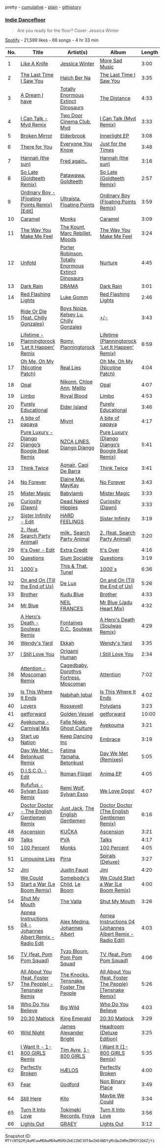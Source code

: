 pretty - [cumulative](/playlists/cumulative/37i9dQZF1DXadokOfeHaaj.md) - [plain](/playlists/plain/37i9dQZF1DXadokOfeHaaj) - [githistory](https://github.githistory.xyz/mackorone/spotify-playlist-archive/blob/main/playlists/plain/37i9dQZF1DXadokOfeHaaj)

### [Indie Dancefloor](https://open.spotify.com/playlist/37i9dQZF1DXadokOfeHaaj)

> Are you ready for the floor? Cover: Jessica Winter

[Spotify](https://open.spotify.com/user/spotify) - 21,599 likes - 66 songs - 4 hr 33 min

| No. | Title | Artist(s) | Album | Length |
|---|---|---|---|---|
| 1 | [Like A Knife](https://open.spotify.com/track/3TsmYjwTE7PyLAJKn2lJLN) | [Jessica Winter](https://open.spotify.com/artist/0gCYUYF1zfqZk5pG0e2ojy) | [More Sad Music](https://open.spotify.com/album/3PbGozrGojiMRSQSjkPzGX) | 3:00 |
| 2 | [The Last Time I Saw You](https://open.spotify.com/track/6gHcbKtydW4jO5scP8J0qn) | [Haich Ber Na](https://open.spotify.com/artist/5W4B7OYk43jiH6qLcZ66Qd) | [The Last Time I Saw You](https://open.spotify.com/album/1UoZtiW0YVLlCp3cbjUgg4) | 3:35 |
| 3 | [A Dream I have](https://open.spotify.com/track/4zEH0wmtKUm2T4vLmmJnBi) | [Totally Enormous Extinct Dinosaurs](https://open.spotify.com/artist/0g3NiCRhEv7M4SEDMrpItN) | [The Distance](https://open.spotify.com/album/2ePg95gGoOPRmUQYFLq0wy) | 4:33 |
| 4 | [I Can Talk \- Myd Remix](https://open.spotify.com/track/2R5N0kDxOKJl3HjxRrxhdl) | [Two Door Cinema Club](https://open.spotify.com/artist/536BYVgOnRky0xjsPT96zl), [Myd](https://open.spotify.com/artist/3QFiymmbJlVBPpnrOatEAk) | [I Can Talk \(Myd Remix\)](https://open.spotify.com/album/7uTq3a6VR9qZpmw4clwXen) | 3:33 |
| 5 | [Broken Mirror](https://open.spotify.com/track/44oPs8vjsT9v6Hjt50TvVh) | [Elderbrook](https://open.spotify.com/artist/2vf4pRsEY6LpL5tKmqWb64) | [Innerlight EP](https://open.spotify.com/album/2tg28FJC1DoNaE19f9FpY7) | 3:08 |
| 6 | [There for You](https://open.spotify.com/track/2Xk53t3TnNSqeSm2pXD6jv) | [Everyone You Know](https://open.spotify.com/artist/4UAnAM35NDxEWd5WXKv7jM) | [Just for the Times](https://open.spotify.com/album/751FUQcmvpQEinjZhTOLHH) | 3:48 |
| 7 | [Hannah \(the sun\)](https://open.spotify.com/track/3KffMs30iYfPNYI8epNj5a) | [Fred again..](https://open.spotify.com/artist/4oLeXFyACqeem2VImYeBFe) | [Hannah \(the sun\)](https://open.spotify.com/album/6eep2wtSbpdoAgJcRyublA) | 3:16 |
| 8 | [So Late \(Goldteeth Remix\)](https://open.spotify.com/track/5FXXRLw5EpDFRrPzAifM8t) | [Patawawa](https://open.spotify.com/artist/5D65DHzw4qysvKA2VJzOtC), [Goldteeth](https://open.spotify.com/artist/0npO8yNUPxsLaomZudHo8w) | [So Late \(Goldteeth Remix\)](https://open.spotify.com/album/6SVRd1EYyIbnGjojfjXY8K) | 2:57 |
| 9 | [Ordinary Boy \- \(Floating Points Remix\) \[Edit\]](https://open.spotify.com/track/4OSKgRRE1w2HVwc7roVFbz) | [Ultraísta](https://open.spotify.com/artist/2f88S1uYsEwP0n4x36wvG7), [Floating Points](https://open.spotify.com/artist/2AR42Ur9PcchQDtEdwkv4L) | [Ordinary Boy \(Floating Points Remix\)](https://open.spotify.com/album/0pxewF1XKjORMEIKwMPimk) | 3:59 |
| 10 | [Caramel](https://open.spotify.com/track/72EJgG1QY9Y1kU4T6Dqe8a) | [Monks](https://open.spotify.com/artist/1EESBfYnqZ9pylHg8n6lBP) | [Caramel](https://open.spotify.com/album/1rYaNphrfP2pefyeHorXuR) | 3:09 |
| 11 | [The Way You Make Me Feel](https://open.spotify.com/track/7iXA7a53fVKxPJFJvebJ8P) | [The Kount](https://open.spotify.com/artist/24OnVX6EYwtu7P3jpMenPY), [Marc Rebillet](https://open.spotify.com/artist/72udTJKu1pGovvS9aCYGMI), [Moods](https://open.spotify.com/artist/14uVJsPC4DByeuD0cq36ez) | [The Way You Make Me Feel](https://open.spotify.com/album/3YzSZa0NOzbojLGnhKohbk) | 3:24 |
| 12 | [Unfold](https://open.spotify.com/track/36kCSJg8ZBwiSCUECFKGUy) | [Porter Robinson](https://open.spotify.com/artist/3dz0NnIZhtKKeXZxLOxCam), [Totally Enormous Extinct Dinosaurs](https://open.spotify.com/artist/0g3NiCRhEv7M4SEDMrpItN) | [Nurture](https://open.spotify.com/album/4Hjqdhj5rh816i1dfcUEaM) | 4:45 |
| 13 | [Dark Rain](https://open.spotify.com/track/6nFeqs4DACn0ldbumEshsg) | [DRAMA](https://open.spotify.com/artist/7LvvNoUPwTZpgXDWBRrfHg) | [Dark Rain](https://open.spotify.com/album/0qAXFwj59i4PcQyyYMiPP5) | 3:01 |
| 14 | [Red Flashing Lights](https://open.spotify.com/track/7olPKz81JZoeIWZnSUkN8S) | [Luke Gomm](https://open.spotify.com/artist/5n1DsrQDgo9Dqav2BZUeuB) | [Red Flashing Lights](https://open.spotify.com/album/7ER0D6S1r91Ts0TCnZ8DhO) | 2:46 |
| 15 | [Ride Or Die \(feat\. Chilly Gonzales\)](https://open.spotify.com/track/1rP4GZ4eFK4W9c5QeFIn1Y) | [Boys Noize](https://open.spotify.com/artist/62k5LKMhymqlDNo2DWOvvv), [Kelsey Lu](https://open.spotify.com/artist/0fEfMW5bypHZ0A8eLnhwj5), [Chilly Gonzales](https://open.spotify.com/artist/0qudezVgvl4Chd9BgNFB83) | [+/\-](https://open.spotify.com/album/76360gDUYhTAsphjiXM9gA) | 3:43 |
| 16 | [Lifetime \- Planningtorock 'Let It Happen' Remix](https://open.spotify.com/track/6U9opnMMouhZdQaseeVQTq) | [Romy](https://open.spotify.com/artist/3X2DdnmoANw8Rg8luHyZQb), [Planningtorock](https://open.spotify.com/artist/7qHOphlWaJrfFa0BqpayDG) | [Lifetime \(Planningtorock 'Let It Happen' Remix\)](https://open.spotify.com/album/5s9bJNRbfFkJAlxmjJbexn) | 6:59 |
| 17 | [Oh Me, Oh My \(Nicotine Patch\)](https://open.spotify.com/track/5ChMHAcbkE4lv4wnoqBflX) | [Real Lies](https://open.spotify.com/artist/1jucBaHU995Lf7ViACscFu) | [Oh Me, Oh My \(Nicotine Patch\)](https://open.spotify.com/album/1ToXN4pZa9a16vHZNeGMzQ) | 4:04 |
| 18 | [Opal](https://open.spotify.com/track/5sJyL8UvFs6onfikqUjUqY) | [Nikonn](https://open.spotify.com/artist/1IUR872zLRlWXAfr7Uls4Q), [Chloe Ann](https://open.spotify.com/artist/1irwQnIWoD6cV6QTmN8zZ6), [Melllo](https://open.spotify.com/artist/78ks8w7ilnLHMKd3lLqNTc) | [Opal](https://open.spotify.com/album/5qCDHuUXdrQSWCjG8kkpo3) | 4:07 |
| 19 | [Limbo](https://open.spotify.com/track/5nUrlBwZiaPcCKpBM7iT1W) | [Royal Blood](https://open.spotify.com/artist/2S5hlvw4CMtMGswFtfdK15) | [Limbo](https://open.spotify.com/album/0xzwaeIpyKeCIPKxSyhxNE) | 4:53 |
| 20 | [Purely Educational](https://open.spotify.com/track/4Nl5xInMENlcWHcTFPB0Gh) | [Elder Island](https://open.spotify.com/artist/3EnbnmqrrvApHJs6FMvYik) | [Purely Educational](https://open.spotify.com/album/6nYkj7q80r8RzlY8nWNDt6) | 3:46 |
| 21 | [A bite of papaya](https://open.spotify.com/track/2jwKTqnvzrhj4b6Dhm07lW) | [Miynt](https://open.spotify.com/artist/4grFkvUAEj8IWdGDEJ2F4b) | [A bite of papaya](https://open.spotify.com/album/6qAd2bXuzauRuwzHYCHu3n) | 4:17 |
| 22 | [Pure Luxury \- Django Django’s Boogie Beat Remix](https://open.spotify.com/track/6XCJkVM7PTFZjoDXbFin8i) | [NZCA LINES](https://open.spotify.com/artist/1pmvcZaqyRJw8o6at71MJP), [Django Django](https://open.spotify.com/artist/2ARO60gI5do88ho6azmzab) | [Pure Luxury \(Django Django’s Boogie Beat Remix\)](https://open.spotify.com/album/1PfirXmrPwLNOiaZV1urpO) | 5:41 |
| 23 | [Think Twice](https://open.spotify.com/track/7xpSlt90FIiu0yl9q7ZZFx) | [Aonair](https://open.spotify.com/artist/6soC4hjokac6GbBiiJEQ57), [Caoi De Barra](https://open.spotify.com/artist/3uCUliGLxC72lpRordFyuH) | [Think Twice](https://open.spotify.com/album/07CD9VfwrsTglHLMQGohBT) | 3:41 |
| 24 | [No Forever](https://open.spotify.com/track/2VcKkrj7UKpUfep0RG9ZQV) | [Elaine Mai](https://open.spotify.com/artist/0wRHsCARScopB5WmbQzMcy), [MayKay](https://open.spotify.com/artist/3OalRjoYt3pFvLf8u37QFI) | [No Forever](https://open.spotify.com/album/4YRPQaPAFfgRXrB8maGWF3) | 3:43 |
| 25 | [Mister Magic](https://open.spotify.com/track/2EDdM9Cd6gDzGGejBqxpse) | [Babylamb](https://open.spotify.com/artist/2eO9bZ9xHCINHEtl8vJPC8) | [Mister Magic](https://open.spotify.com/album/6rdKSNASXtIfyMcfsc35JD) | 3:33 |
| 26 | [Curiosity \(Dawn\)](https://open.spotify.com/track/5LTx2spPrYmQp9ArW5LYMc) | [Dead Naked Hippies](https://open.spotify.com/artist/1YZNXPLpIO7jdHaGAVCwAL) | [Curiosity \(Dawn\)](https://open.spotify.com/album/5SCX0vSZ33bxGHZDDIC84Q) | 3:33 |
| 27 | [Sister Infinity \- Edit](https://open.spotify.com/track/2FmxpCtAKpL2VT7abM5Jeq) | [HARD FEELINGS](https://open.spotify.com/artist/62leN9NRMUgDfPzshm7K5L) | [Sister Infinity](https://open.spotify.com/album/1sDjnXH9RgKCRPi2tczLy7) | 3:19 |
| 28 | [2\. \(feat\. Search Party Animal\)](https://open.spotify.com/track/3lIGc9ugPh6E9LWnSmPH6Q) | [milk.](https://open.spotify.com/artist/2Sf3JoQvmbE3hi7hfwzofq), [Search Party Animal](https://open.spotify.com/artist/2SdChJVcsPBYIrFDsjc72Z) | [2\. \(feat\. Search Party Animal\)](https://open.spotify.com/album/2llVj3pdMaqG7RJLrka6NX) | 3:20 |
| 29 | [It's Over \- Edit](https://open.spotify.com/track/1RLeNp25m5qaGCtF97p5r1) | [Extra Credit](https://open.spotify.com/artist/0eBplsuM9uqqqXMjn2ZsoA) | [It's Over](https://open.spotify.com/album/0q9YXpClk2bSqJYgAryoQJ) | 4:16 |
| 30 | [Questions](https://open.spotify.com/track/37dmaWoFI8PEM0T7O0BCiP) | [Slum Sociable](https://open.spotify.com/artist/0J626PVezyRujeAfXAssnH) | [Questions](https://open.spotify.com/album/2IKzJwdIzDW8TOiHVf6J2H) | 3:19 |
| 31 | [1000´s](https://open.spotify.com/track/3DElMfmAXdWQqB8AMjvXMV) | [This & That](https://open.spotify.com/artist/66kf3vcvdUC9ew1GSb1VC6), [Tunel](https://open.spotify.com/artist/4uO6d2Bsmguh9jOOuS0QWD) | [1000\`s](https://open.spotify.com/album/2R6u6bIw881N5arKpqDl4y) | 6:36 |
| 32 | [On and On \(Till the End of Us\)](https://open.spotify.com/track/2ugQ6rCdoQ5TSF2JZvhzgl) | [De Lux](https://open.spotify.com/artist/6go0iwCisHtnyywarV5OEZ) | [On and On \(Till the End of Us\)](https://open.spotify.com/album/3TmABFDEL1pZ7e4xk0IwDB) | 5:26 |
| 33 | [Brother](https://open.spotify.com/track/7gfui7vTdV6Jo7c804DnKh) | [Kudu Blue](https://open.spotify.com/artist/2kYJ8VmL78aetgtGxQV0Z4) | [Brother](https://open.spotify.com/album/5qO8mU6qXhQUKMp4C5C62p) | 4:33 |
| 34 | [Mr Blue](https://open.spotify.com/track/2PFM2HeWNP1omytVmtq9PQ) | [NEIL FRANCES](https://open.spotify.com/artist/587PA35pRGL1JwQr6idJbb) | [Mr Blue \(Jadu Heart Mix\)](https://open.spotify.com/album/7m2SFt28E8jIawTtSBOW9F) | 4:32 |
| 35 | [A Hero's Death \- Soulwax Remix](https://open.spotify.com/track/0aTTn1Xb7rRH0TXkUx5OCJ) | [Fontaines D.C.](https://open.spotify.com/artist/3SXwqSqAoBz9WCI9PDQzY6), [Soulwax](https://open.spotify.com/artist/43mWhBXSflupNLuNjM5vff) | [A Hero's Death \(Soulwax Remix\)](https://open.spotify.com/album/6k5jA2u04coOGjgIgsQkU4) | 4:29 |
| 36 | [Wendy's Yard](https://open.spotify.com/track/50vGM1YiEN3aWv8zLsfqXF) | [Ekkah](https://open.spotify.com/artist/31UKSWpSUyiReoTEb39vHb) | [Wendy's Yard](https://open.spotify.com/album/2Wi2GBAUEzcwlq5pqnx2fk) | 3:35 |
| 37 | [I Still Love You](https://open.spotify.com/track/5ATro8iHnekyweon2xjf36) | [Origami Human](https://open.spotify.com/artist/6vOoZCnNiawjGeViOSoY1t) | [I Still Love You](https://open.spotify.com/album/2HOO0SKx71DqVJ5exvWTrY) | 2:34 |
| 38 | [Attention \- Moscoman Remix](https://open.spotify.com/track/0Sx8gyhFV4B7bnj8xh8kpt) | [Cagedbaby](https://open.spotify.com/artist/2sbZiktyjJtAAWs3LHeHzO), [Dorothys Fortress](https://open.spotify.com/artist/6VLxD1WKg1ykIzBC9nuDAN), [Moscoman](https://open.spotify.com/artist/44F8g3iM4NgU5cisocTlTQ) | [Attention](https://open.spotify.com/album/5dHNiXlC7nUK0KGvWymFqs) | 7:02 |
| 39 | [Is This Where It Ends](https://open.spotify.com/track/12R5ERZn0WzOR7wyv6cT3T) | [Nabihah Iqbal](https://open.spotify.com/artist/7pPOvwCq4bb2iObs8twDir) | [Is This Where It Ends](https://open.spotify.com/album/4hqkpfmYaKlX4sq2GLyVdq) | 4:02 |
| 40 | [Lovers](https://open.spotify.com/track/1D9ljonkp8XdH7xcS0cgqQ) | [Roosevelt](https://open.spotify.com/artist/4AQrqVz6BYwy29iMxcGtx7) | [Polydans](https://open.spotify.com/album/4jsQ9yGCEyEjjQzcsICK2U) | 3:23 |
| 41 | [getforward](https://open.spotify.com/track/1FT8VzkSDfH90Dc9XxjbEL) | [Golden Vessel](https://open.spotify.com/artist/6bJCrLZcvsBMzve04BmgwS) | [getforward](https://open.spotify.com/album/5j2DVBoeO3YeAPtz9Nyqlg) | 10:00 |
| 42 | [Ayekouma \- Carnival Mix](https://open.spotify.com/track/2YkGS0axOi2LaM9znNw2mj) | [Falle Nioke](https://open.spotify.com/artist/2WIUWjEtviW09sdJlb2G1J), [Ghost Culture](https://open.spotify.com/artist/4M6Kt4GVjpLYpygyNOHwdt) | [Ayekouma](https://open.spotify.com/album/0tMOdQ266QWcgfyj9og0jY) | 3:21 |
| 43 | [Start up Nation](https://open.spotify.com/track/32fXe6Ppdj45aop3hsqFtK) | [Keep Dancing Inc](https://open.spotify.com/artist/426htfG7DE5S3kgoVCCJUB) | [Embrace](https://open.spotify.com/album/0HdSPq0RQFpkJiEiYAdKGg) | 3:19 |
| 44 | [Day We Met \- Betonkust Remix](https://open.spotify.com/track/1VdeCgpIm4qRcSDvtIK5Jv) | [Fatima Yamaha](https://open.spotify.com/artist/7eZRt08LoDy0nfIS6OwyMP), [Betonkust](https://open.spotify.com/artist/0wtoN4C5b7fBp8GLT8DYXo) | [Day We Met \(Remixes\)](https://open.spotify.com/album/3tKegcGPlaRUk9bbaP7X75) | 5:05 |
| 45 | [D.I.S.C.O\. \- Edit](https://open.spotify.com/track/6tjYbiZ2wLgp33HMVxkJ9o) | [Roman Flügel](https://open.spotify.com/artist/2GvwZbDjH1DbQpodGKENDw) | [Anima EP](https://open.spotify.com/album/3z33qPqbX0yY8b3PcVgzxu) | 4:05 |
| 46 | [Rufufus \- Sylvan Esso Remix](https://open.spotify.com/track/6mS5UKJZo37hlMjru7qkfP) | [Remi Wolf](https://open.spotify.com/artist/0NB5HROxc8dDBXpkIi1v3d), [Sylvan Esso](https://open.spotify.com/artist/39vA9YljbnOApXKniLWBZv) | [We Love Dogs!](https://open.spotify.com/album/1Aus1dFkP2BSyzibCl0HA7) | 4:07 |
| 47 | [Doctor Doctor \- The English Gentlemen Remix](https://open.spotify.com/track/0ksagd1vULVKoXgpw9rPiL) | [Just Jack](https://open.spotify.com/artist/2KT0mSAPvd9PreXYCiVfVO), [The English Gentlemen](https://open.spotify.com/artist/1qhOgkoJKicmrmGa33mauL) | [Doctor Doctor \(The English Gentlemen Remix\)](https://open.spotify.com/album/26KMLMWDj5aX1WCNRm3ipz) | 6:16 |
| 48 | [Ascension](https://open.spotify.com/track/5zXkATrsSKmEWgutgNaJe8) | [KUČKA](https://open.spotify.com/artist/6JcD2YKEhgimweLpUI0NEw) | [Ascension](https://open.spotify.com/album/3hleDhTxP5TllrUOUAFlzD) | 3:21 |
| 49 | [Talks](https://open.spotify.com/track/1AmZK3O0XYSfY636qTahcW) | [PVA](https://open.spotify.com/artist/2d2ElnqC2cMPp7zcSyv3yG) | [Talks](https://open.spotify.com/album/74CRCBMGYhrTI6ZzX2ARxr) | 4:17 |
| 50 | [100 Percent](https://open.spotify.com/track/7Avn4DOfWIlZwUv1noXJnc) | [Monks](https://open.spotify.com/artist/1EESBfYnqZ9pylHg8n6lBP) | [100 Percent](https://open.spotify.com/album/7yKkTbhXXnpEXCYVAYiBEv) | 4:05 |
| 51 | [Limousine Lies](https://open.spotify.com/track/6knXoLZCEFx4i9yAIScw56) | [Pirra](https://open.spotify.com/artist/3wPGh0biziAGs3SlOkgZ5M) | [Spirals \(Deluxe\)](https://open.spotify.com/album/1LU6OfLGm0ex7YqWLphHFd) | 3:27 |
| 52 | [Jini](https://open.spotify.com/track/4Pmg2EBOWFZVvi3zFs3SC3) | [Justin Faust](https://open.spotify.com/artist/3txM1X4je9gqlxE9IKqVsl) | [Jini](https://open.spotify.com/album/2blDmIqLlzYOP6F2JRL0Ze) | 4:20 |
| 53 | [We Could Start a War \(Le Boom Remix\)](https://open.spotify.com/track/2YfiKA1LQqzNQSBbMzbYwT) | [Somebody's Child](https://open.spotify.com/artist/5b84ozqhKiJG9LN1IjVac1), [Le Boom](https://open.spotify.com/artist/7MyOyVdHb3cbI7fGZuG6gp) | [We Could Start a War \(Le Boom Remix\)](https://open.spotify.com/album/0Hz5pB74TFcO0QZDbRTZx6) | 4:00 |
| 54 | [Shut My Mouth](https://open.spotify.com/track/5cI4oDkASkMmaXxMVNzqKK) | [The Valla](https://open.spotify.com/artist/4YhQHwK37kKWxXGiNbCu1R) | [Shut My Mouth](https://open.spotify.com/album/0mTMooSBjeE2INrKU8AVqf) | 3:26 |
| 55 | [Apnea Instructions 04 \- Johannes Albert Remix \- Radio Edit](https://open.spotify.com/track/3q2pd6hTEvTGCanQnKEwaB) | [Alex Medina](https://open.spotify.com/artist/110rQdN8A00wYaqmUWi0q2), [Johannes Albert](https://open.spotify.com/artist/5FMcKm7A4LRwIJnkzuKZFt) | [Apnea Instructions 04 \(Johannes Albert Remix \- Radio Edit\)](https://open.spotify.com/album/1dXxYYkSS5QtwL83JavGmE) | 4:03 |
| 56 | [TV \(feat\. Pom Pom Squad\)](https://open.spotify.com/track/2dy5gd8IRckEx4iweoU6UR) | [Tyzo Bloom](https://open.spotify.com/artist/38fu1DhmEN33ALaBa7jGhI), [Pom Pom Squad](https://open.spotify.com/artist/1yhTALwId0bpL1U1XRT3Zs) | [TV \(feat\. Pom Pom Squad\)](https://open.spotify.com/album/52NRgpwnqxUH7IPZ2Qebuu) | 4:06 |
| 57 | [All About You \(feat\. Foster The People\) \- Tensnake Remix](https://open.spotify.com/track/1DeI7qWSf8BRIIOtcbEssN) | [The Knocks](https://open.spotify.com/artist/2x7EATekOPhFGRx3syMGEC), [Tensnake](https://open.spotify.com/artist/75nC6MXUalYZSOd7OfNkwq), [Foster The People](https://open.spotify.com/artist/7gP3bB2nilZXLfPHJhMdvc) | [All About You \(feat\. Foster The People\) \[Tensnake Remix\]](https://open.spotify.com/album/6Dwgd1sa4nYfzbW9eI7Vt6) | 5:26 |
| 58 | [Who Do You Believe](https://open.spotify.com/track/0H386Lr3iWsKyonoKcncT0) | [Big Wild](https://open.spotify.com/artist/0PxzGnCYBpSuaI49OR94cA) | [Who Do You Believe](https://open.spotify.com/album/1GcfbfpC3npBgo89qHKRcO) | 4:03 |
| 59 | [20:30 Matlock](https://open.spotify.com/track/2oaJGdFU48klcIlBgy0hu1) | [King Emerald](https://open.spotify.com/artist/3w2bgMhJPzzbHGYXCtBSA1) | [20:30 Matlock](https://open.spotify.com/album/5AZ5WrnrEmXndCQfgU9Uas) | 3:29 |
| 60 | [Wild Night](https://open.spotify.com/track/13gxt7JI2OH5vvJthc9vXH) | [James Alexander Bright](https://open.spotify.com/artist/3Es7r3RmlcHHXqHM723JLC) | [Headroom \(Deluxe Edition\)](https://open.spotify.com/album/5f0t2FvbugVNsbmfSEh1pi) | 3:25 |
| 61 | [I Want It \- 1\-800 GIRLS Remix](https://open.spotify.com/track/1IKXUhtnQEG3V4zy43WDK8) | [Tim Ayre](https://open.spotify.com/artist/5iDIPw4XISqyFqD817n4iL), [1\-800 GIRLS](https://open.spotify.com/artist/67yGrC4QoCSD0g7YMcGIgJ) | [I Want It \(1\-800 GIRLS Remix\)](https://open.spotify.com/album/62iVOIxD7QC5uNiUgT6zF7) | 5:35 |
| 62 | [Perfectly Broken](https://open.spotify.com/track/21RK93h8VJjBKaGgefZ1ro) | [HÆLOS](https://open.spotify.com/artist/132sZpCaM8ie6byAEcOcRs) | [Perfectly Broken](https://open.spotify.com/album/7yEPOcf4i368II6RXOGq5N) | 4:00 |
| 63 | [Fear](https://open.spotify.com/track/5yIK62xhc1PwxG83kObxZe) | [Godford](https://open.spotify.com/artist/4pUwtnbS6FdBniLp410AOu) | [Non Binary Place](https://open.spotify.com/album/2ZH8IpoBY4rSq3QB6Oez9u) | 3:49 |
| 64 | [Still Here](https://open.spotify.com/track/0ohx2z14GguzZPmd3Xn7Xy) | [Kllo](https://open.spotify.com/artist/0RDC2Krd2nmqseGx5C8PQz) | [Maybe We Could](https://open.spotify.com/album/3VtEYbEgLnLwJPml2lOYLi) | 3:34 |
| 65 | [Turn It Into Love](https://open.spotify.com/track/0NguAN1GjgnNFXqqu3V3LT) | [Tokimeki Records](https://open.spotify.com/artist/73vrL9RiKlSaQFo2izavC1), [Froya](https://open.spotify.com/artist/1NNTp69Arw8ikxNNlKe8JI) | [Turn It Into Love](https://open.spotify.com/album/1QsRm8LBLS07AwJzaNZa9v) | 3:56 |
| 66 | [Lights Out](https://open.spotify.com/track/3hzazse5o4NZA13isN8eMp) | [GRAEY](https://open.spotify.com/artist/7IWvzeznlyMEE1APQe9iFL) | [Lights Out](https://open.spotify.com/album/42vVIc93UsSgQKFrtsnoet) | 3:12 |

Snapshot ID: `MTYzNTQ2MjAwMCwwMDAwMDAwMGRhZmE2ZWI3OTAwZmE4NDYyMzQwZmRmZDM3Y2Q4ZjYz`
